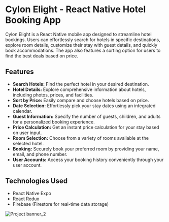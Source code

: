 # Cylon Elight - React Native Hotel Booking App

Cylon Elight is a React Native mobile app designed to streamline hotel bookings. Users can effortlessly search for hotels in specific destinations, explore room details, customize their stay with guest details, and quickly book accommodations. The app also features a sorting option for users to find the best deals based on price.


## Features

- **Search Hotels:** Find the perfect hotel in your desired destination.
- **Hotel Details:** Explore comprehensive information about hotels, including photos, prices, and facilities.
- **Sort by Price:** Easily compare and choose hotels based on price.
- **Date Selection:** Effortlessly pick your stay dates using an integrated calendar.
- **Guest Information:** Specify the number of guests, children, and adults for a personalized booking experience.
- **Price Calculation:** Get an instant price calculation for your stay based on user input.
- **Room Selection:** Choose from a variety of rooms available at the selected hotel.
- **Booking:** Securely book your preferred room by providing your name, email, and phone number.
- **User Accounts:** Access your booking history conveniently through your user account.

## Technologies Used

- React Native Expo
- React Redux
- Firebase (Firestore for real-time data storage)


![Project banner_2](https://github.com/sumedha-Niroshan/cylon-elite/assets/134295553/bc6b9b6c-59e5-4adb-a5f9-a5fdbb2f9eea)
